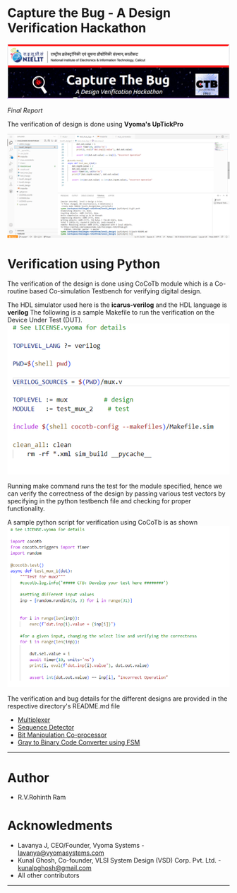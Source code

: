 # Capture the Bug - A Design Verification Hackathon

![](/assets/ctb_banner.png)
 
*Final Report* 

The verification of design is done using **Vyoma's UpTickPro**

![](assets/gitpod_workspace.png)

# Verification using Python

The verification of the design is done using CoCoTb module which is a Co-routine based Co-simulation Testbench for verifying digital design.

The HDL simulator used here is the **icarus-verilog** and the HDL language is **verilog**
The following is a sample Makefile to run the verification on the Device Under Test (DUT).
![](assets/sample_makefile.png)

Running make command runs the test for the module specified, hence we can verify the correctness of the design by passing various test vectors by specifying in the python testbench file and checking for proper functionality.

A sample python script for verification using CoCoTb is as shown
![](assets/sample_tb.png)

The verification and bug details for the different designs are provided in the respective directory's README.md file
- [Multiplexer](/level1_design1/README.md)
- [Sequence Detector](/level1_design2/README.md)
- [Bit Manipulation Co-processor](/level2_design/README.md)
- [Gray to Binary Code Converter using FSM](/level3_design/README.md)

---

# Author
-  R.V.Rohinth Ram

# Acknowledments
- Lavanya J, CEO/Founder, Vyoma Systems - lavanya@vyomasystems.com
- Kunal Ghosh, Co-founder, VLSI System Design (VSD) Corp. Pvt. Ltd. - kunalpghosh@gmail.com
- All other contributors

---
